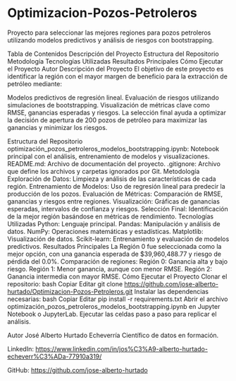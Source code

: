 # Optimizacion-Pozos-Petroleros

Proyecto para seleccionar las mejores regiones para pozos petroleros utilizando modelos predictivos y análisis de riesgos con bootstrapping.

Tabla de Contenidos
Descripción del Proyecto
Estructura del Repositorio
Metodología
Tecnologías Utilizadas
Resultados Principales
Cómo Ejecutar el Proyecto
Autor
Descripción del Proyecto
El objetivo de este proyecto es identificar la región con el mayor margen de beneficio para la extracción de petróleo mediante:

Modelos predictivos de regresión lineal.
Evaluación de riesgos utilizando simulaciones de bootstrapping.
Visualización de métricas clave como RMSE, ganancias esperadas y riesgos.
La selección final ayuda a optimizar la decisión de apertura de 200 pozos de petróleo para maximizar las ganancias y minimizar los riesgos.

Estructura del Repositorio
optimización_pozos_petroleros_modelos_bootstrapping.ipynb: Notebook principal con el análisis, entrenamiento de modelos y visualizaciones.
README.md: Archivo de documentación del proyecto.
.gitignore: Archivo que define los archivos y carpetas ignorados por Git.
Metodología
Exploración de Datos: Limpieza y análisis de las características de cada región.
Entrenamiento de Modelos: Uso de regresión lineal para predecir la producción de los pozos.
Evaluación de Métricas: Comparación de RMSE, ganancias y riesgos entre regiones.
Visualización: Gráficas de ganancias esperadas, intervalos de confianza y riesgos.
Selección Final: Identificación de la mejor región basándose en métricas de rendimiento.
Tecnologías Utilizadas
Python: Lenguaje principal.
Pandas: Manipulación y análisis de datos.
NumPy: Operaciones matemáticas y estadísticas.
Matplotlib: Visualización de datos.
Scikit-learn: Entrenamiento y evaluación de modelos predictivos.
Resultados Principales
La Región 0 fue seleccionada como la mejor opción, con una ganancia esperada de $39,960,488.77 y riesgo de pérdida del 0.0%.
Comparación de regiones:
Región 0: Ganancia alta y bajo riesgo.
Región 1: Menor ganancia, aunque con menor RMSE.
Región 2: Ganancia intermedia con mayor RMSE.
Cómo Ejecutar el Proyecto
Clonar el repositorio:
bash
Copiar
Editar
git clone https://github.com/jose-alberto-hurtado/Optimizacion-Pozos-Petroleros.git
Instalar las dependencias necesarias:
bash
Copiar
Editar
pip install -r requirements.txt
Abrir el archivo optimización_pozos_petroleros_modelos_bootstrapping.ipynb en Jupyter Notebook o JupyterLab.
Ejecutar las celdas paso a paso para replicar el análisis.

Autor
José Alberto Hurtado Echeverría
Científico de datos en formación.

LinkedIn: https://www.linkedin.com/in/jos%C3%A9-alberto-hurtado-echeverr%C3%ADa-77910a319/

GitHub: https://github.com/jose-alberto-hurtado


